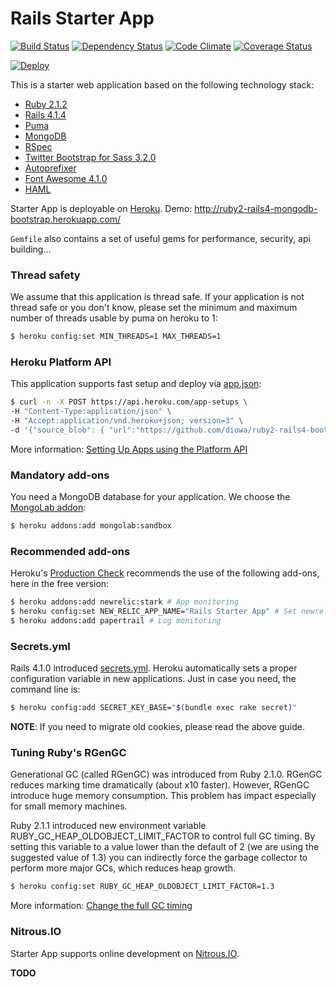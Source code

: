 # Rails Starter App
[![Build Status](https://travis-ci.org/diowa/ruby2-rails4-bootstrap-heroku.svg?branch=mongoid)](https://travis-ci.org/diowa/ruby2-rails4-bootstrap-heroku) [![Dependency Status](https://gemnasium.com/diowa/ruby2-rails4-bootstrap-heroku.svg)](https://gemnasium.com/diowa/ruby2-rails4-bootstrap-heroku) [![Code Climate](https://codeclimate.com/github/diowa/ruby2-rails4-bootstrap-heroku/badges/gpa.svg)](https://codeclimate.com/github/diowa/ruby2-rails4-bootstrap-heroku) [![Coverage Status](https://img.shields.io/coveralls/diowa/ruby2-rails4-bootstrap-heroku.svg)](https://coveralls.io/r/diowa/ruby2-rails4-bootstrap-heroku?branch=mongoid)

[![Deploy](https://www.herokucdn.com/deploy/button.svg)](https://heroku.com/deploy)


This is a starter web application based on the following technology stack:

* [Ruby 2.1.2][1]
* [Rails 4.1.4][2]
* [Puma][3]
* [MongoDB][4]
* [RSpec][5]
* [Twitter Bootstrap for Sass 3.2.0][6]
* [Autoprefixer][7]
* [Font Awesome 4.1.0][8]
* [HAML][9]

[1]: http://www.ruby-lang.org/en/
[2]: http://rubyonrails.org/
[3]: http://puma.io/
[4]: http://www.mongodb.org/
[5]: http://rspec.info/
[6]: http://getbootstrap.com/
[7]: http://github.com/ai/autoprefixer/
[8]: http://fontawesome.io/
[9]: http://haml.info/

Starter App is deployable on [Heroku](http://www.heroku.com/). Demo: http://ruby2-rails4-mongodb-bootstrap.herokuapp.com/

```Gemfile``` also contains a set of useful gems for performance, security, api building...

### Thread safety

We assume that this application is thread safe. If your application is not thread safe or you don't know, please set the minimum and maximum number of threads usable by puma on heroku to 1:

```sh
$ heroku config:set MIN_THREADS=1 MAX_THREADS=1
```

### Heroku Platform API

This application supports fast setup and deploy via [app.json](https://devcenter.heroku.com/articles/app-json-schema):

```sh
$ curl -n -X POST https://api.heroku.com/app-setups \
-H "Content-Type:application/json" \
-H "Accept:application/vnd.heroku+json; version=3" \
-d '{"source_blob": { "url":"https://github.com/diowa/ruby2-rails4-bootstrap-heroku/tarball/master/"} }'
```

More information: [Setting Up Apps using the Platform API](https://devcenter.heroku.com/articles/setting-up-apps-using-the-heroku-platform-api)

### Mandatory add-ons

You need a MongoDB database for your application. We choose the [MongoLab addon](https://addons.heroku.com/mongolab):

```sh
$ heroku addons:add mongolab:sandbox
```

### Recommended add-ons

Heroku's [Production Check](https://blog.heroku.com/archives/2013/4/26/introducing_production_check) recommends the use of the following add-ons, here in the free version:

```sh
$ heroku addons:add newrelic:stark # App monitoring
$ heroku config:set NEW_RELIC_APP_NAME="Rails Starter App" # Set newrelic app name
$ heroku addons:add papertrail # Log monitoring
```

### Secrets.yml

Rails 4.1.0 introduced [secrets.yml](http://edgeguides.rubyonrails.org/upgrading_ruby_on_rails.html#config/secrets.yml). Heroku automatically sets a proper configuration variable in new applications. Just in case you need, the command line is:

```sh
$ heroku config:add SECRET_KEY_BASE="$(bundle exec rake secret)"
```

**NOTE**: If you need to migrate old cookies, please read the above guide.

### Tuning Ruby's RGenGC

Generational GC (called RGenGC) was introduced from Ruby 2.1.0. RGenGC reduces marking time dramatically (about x10 faster). However, RGenGC introduce huge memory consumption. This problem has impact especially for small memory machines.

Ruby 2.1.1 introduced new environment variable RUBY_GC_HEAP_OLDOBJECT_LIMIT_FACTOR to control full GC timing. By setting this variable to a value lower than the default of 2 (we are using the suggested value of 1.3) you can indirectly force the garbage collector to perform more major GCs, which reduces heap growth.

```sh
$ heroku config:set RUBY_GC_HEAP_OLDOBJECT_LIMIT_FACTOR=1.3
```

More information: [Change the full GC timing](https://bugs.ruby-lang.org/issues/9607)

### Nitrous.IO

Starter App supports online development on [Nitrous.IO](http://www.nitrous.io).

**TODO**
